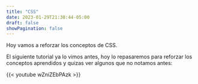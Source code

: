 ```yaml
---
title: "CSS"
date: 2023-01-29T21:38:44-05:00
draft: false
showPagination: false
---
```


Hoy vamos a reforzar los conceptos de CSS.

El siguiente tutorial ya lo vimos antes, hoy lo repasaremos para reforzar los conceptos aprendidos y quizas ver algunos que no notamos antes:

{{< youtube wZniZEbPAzk >}}